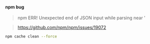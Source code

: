 #### npm bug

>npm ERR! Unexpected end of JSON input while parsing near '

>https://github.com/npm/npm/issues/19072

```bash
npm cache clean --force
```